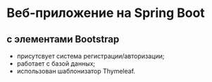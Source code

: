 # Веб-приложение на Spring Boot 
## с элементами Bootstrap

- присутсвует система регистрации/авторизации;
- работает с базой данных;
- использован шаблонизатор Thymeleaf.